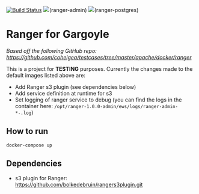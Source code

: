 [![Build Status](https://travis-ci.org/nielsdenissen/ranger-for-gargoyle.svg?branch=master)](https://travis-ci.org/nielsdenissen/ranger-for-gargoyle)
[![](https://images.microbadger.com/badges/image/nielsdenissen/ranger-admin:master.svg)](https://microbadger.com/images/nielsdenissen/ranger-admin:master)(ranger-admin)
[![](https://images.microbadger.com/badges/image/nielsdenissen/ranger-postgres:master.svg)](https://microbadger.com/images/nielsdenissen/ranger-postgres:master)(ranger-postgres)



# Ranger for Gargoyle

*Based off the following GitHub repo: https://github.com/coheigea/testcases/tree/master/apache/docker/ranger*

This is a project for **TESTING** purposes. Currently the changes made to the default images listed above are:
- Add Ranger s3 plugin (see dependencies below)
- Add service definition at runtime for s3
- Set logging of ranger service to debug (you can find the logs in the container here: `/opt/ranger-1.0.0-admin/ews/logs/ranger-admin-*-.log`)

## How to run

`docker-compose up`

## Dependencies

- s3 plugin for Ranger: https://github.com/bolkedebruin/rangers3plugin.git